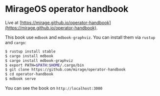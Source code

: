 # MirageOS operator handbook

Live at [https://mirage.github.io/operator-handbook](https://mirage.github.io/operator-handbook).

This book use `mdbook` and `mdbook-graphviz`. You can install them via `rustup`
and `cargo`:

```sh
$ rustup install stable
$ cargo install mdbook
$ cargo install mdbook-graphviz
$ export PATH=$PATH:$HOME/.cargo/bin
$ git clone https://github.com/mirage/operator-handbook
$ cd operator-handbook
$ mdbook serve
```

You can see the book on `http://localhost:3000`

